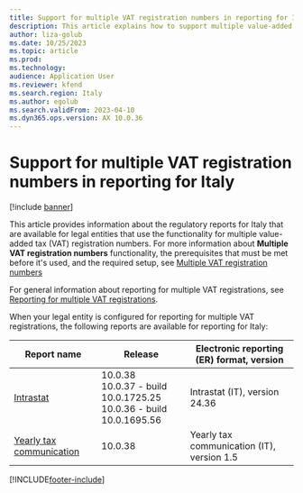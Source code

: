 ```yaml
---
title: Support for multiple VAT registration numbers in reporting for Italy
description: This article explains how to support multiple value-added tax (VAT) registration numbers in reporting for Italy.
author: liza-golub
ms.date: 10/25/2023
ms.topic: article
ms.prod: 
ms.technology: 
audience: Application User
ms.reviewer: kfend
ms.search.region: Italy
ms.author: egolub
ms.search.validFrom: 2023-04-10
ms.dyn365.ops.version: AX 10.0.36
---
```


# Support for multiple VAT registration numbers in reporting for Italy

[!include [banner](../../includes/banner.md)]

This article provides information about the regulatory reports for Italy that are available for legal entities that use the functionality for multiple value-added tax (VAT) registration numbers. For more information about **Multiple VAT registration numbers** functionality, the prerequisites that must be met before it's used, and the required setup, see [Multiple VAT registration numbers](../global/emea-multiple-vat-registration-numbers.md)

For general information about reporting for multiple VAT registrations, see [Reporting for multiple VAT registrations](../global/emea-reporting-for-multiple-vat-registrations.md).

When your legal entity is configured for reporting for multiple VAT registrations, the following reports are available for reporting for Italy:

| Report name     | Release | Electronic reporting (ER) format, version                |
|-----------------|---------|-----------------------------------|
| [Intrastat](emea-ita-intrastat.md)       | 10.0.38<br>10.0.37 - build 10.0.1725.25<br>10.0.36 - build 10.0.1695.56 | Intrastat (IT), version 24.36 |
| [Yearly tax communication](emea-ita-yearly-tax-communication.md)   | 10.0.38 | Yearly tax communication (IT), version 1.5 |



[!INCLUDE[footer-include](../../../includes/footer-banner.md)]
